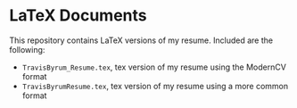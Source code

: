# LaTeX Documents 
This repository contains LaTeX versions of my resume.  Included are the following:
 - `TravisByrum_Resume.tex`, tex version of my resume using the ModernCV format
 - `TravisByrumResume.tex`, tex version of my resume using a more common format
